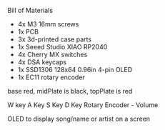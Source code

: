 Bill of Materials
* 4x M3 16mm screws
* 1x PCB
* 3x 3d-printed case parts
* 1x Seeed Studio XIAO RP2040
* 4x Cherry MX switches 
* 4x DSA keycaps 
* 1x SSD1306 128x64 0.96in 4-pin OLED 
* 1x EC11 rotary encoder

 base red, midPlate is black, topPlate is red


W key
A Key
S Key
D Key
Rotary Encoder - Volume

OLED to display song/name or artist on a screen
